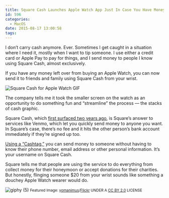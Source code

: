 ```yaml
---
title: Square Cash Launches Apple Watch App Just In Case You Have Money Left After Buying The Apple Watch
id: 596
categories:
  - MacOS
date: 2015-08-17 13:00:58
tags:
---
```


<div readability="17">

I don’t carry cash anymore. Ever. Sometimes I get caught in a situation where I need it, mostly when I want to tip someone. I use either a credit card or Apple Pay to pay for things, and I send money to people I know using Square Cash, almost exclusively.

If you have any money left over from buying an Apple Watch, you can now send it to friends and family using Square Cash from your wrist.

![Square Cash for Apple Watch GIF](http://www.pavlov.im/wp-content/uploads/images/wppipes/2015-08/771dcdc840.gif)

The company tells me it took the smaller screen on the watch as an opportunity to do something fun and “streamline” the process — the stacks of cash graphic.

Square Cash, which [first surfaced two years ago](http://techcrunch.com/2013/05/20/square-cash-will-let-you-send-money-to-your-friends-by-email/), is Square’s answer to services like Venmo, which let you quickly send money to anyone you want. In Square’s case, there’s no fee and it hits the other person’s bank account immediately if they’re signed up too.

<div>
<div/></div>

[Using a “Cashtag,”](http://techcrunch.com/2015/03/23/businesstime-for-square-cash/) you can send money to someone without having to know their phone number, email address or other personal information. It’s your username on Square Cash.

Square tells me that people are using the service to do everything from collect money for their honeymoon or accept donations for their charities. But honestly, flinging someone $20 from your wrist sounds like something a douchey Apple Watch wearer would do.

![giphy (5)](http://www.pavlov.im/wp-content/uploads/images/wppipes/2015-08/9af4ae5b03.gif)
<small>Featured Image: [yomanimus](https://www.flickr.com/photos/yomanimus/102798909/in/photolist-a5SwZ-316fw7-dCozvb-9eythp-as4cHG-4f9d72-bWEkji-613NTr-etFoCC-89NfFR-89Ru4m-89Rv1d-89Rv5j-bGDyMF-nnG5P1-89Rv7Q-89Ruk5-anhK8h-btYGTr-89RvfE-89Ru6y-89Rus9-bk4hVU-oeqaXy-g7RP4j-bp3rK-beJzMP-beJzwT-beK7Tc-beKawH-9ZH7vh-oMVMcR-oMWvQW-oMWqY1-beJAmM-beJAqk-ej2mx6-9aLW17-qn9Kod-bcSQfk-beK9Q4-beK5T6-wwbSGk-5V33cz-wNFcw8-wMXeTo-wMX4sJ-ww4u4s-beJzua-beK97D)/[Flickr](https://www.flickr.com/) UNDER A [CC BY 2.0](http://creativecommons.org/licenses/by/2.0/) LICENSE</small></div>
